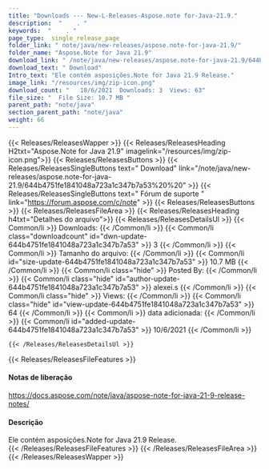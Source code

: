 ```yaml
---
title: "Downloads --- New-L-Releases-Aspose.note for-Java-21.9." 
description:  "    . " 
keywords:  "    . " 
page_type:  single_release_page
folder_link: " note/java/new-releases/aspose.note-for-java-21.9/"
folder_name: "Aspose.Note for Java 21.9"
download_link: " /note/java/new-releases/aspose.note-for-java-21.9/644b4751fe1841048a723a1c347b7a53"
download_text: " Download"
Intro_text: "Ele contém asposições.Note for Java 21.9 Release."
image_link: "/resources/img/zip-icon.png"
download_count: "   10/6/2021  Downloads: 3  Views: 63"
file_size: "  File Size: 10.7 MB "
parent_path: "note/java"
section_parent_path: "note/java"
weight: 66
---
```


{{< Releases/ReleasesWapper >}}
  {{< Releases/ReleasesHeading H2txt="Aspose.Note for Java 21.9" imagelink="/resources/img/zip-icon.png">}}
  {{< Releases/ReleasesButtons >}}
    {{< Releases/ReleasesSingleButtons text=" Download" link="/note/java/new-releases/aspose.note-for-java-21.9/644b4751fe1841048a723a1c347b7a53%20%20" >}}
    {{< Releases/ReleasesSingleButtons text=" Fórum de suporte " link="https://forum.aspose.com/c/note" >}}
  {{< Releases/ReleasesButtons >}}
  {{< Releases/ReleasesFileArea >}}
    {{< Releases/ReleasesHeading h4txt="Detalhes do arquivo">}}
    {{< Releases/ReleasesDetailsUl >}}
            {{< Common/li  >}} Downloads: {{< /Common/li >}} 
      {{< Common/li class="downloadcount" id="dwn-update-644b4751fe1841048a723a1c347b7a53" >}} 3 {{< /Common/li >}} 
      {{< Common/li  >}} Tamanho do arquivo: {{< /Common/li >}} 
      {{< Common/li id="size-update-644b4751fe1841048a723a1c347b7a53" >}} 10.7 MB {{< /Common/li >}} 
      {{< Common/li  class="hide" >}} Posted By: {{< /Common/li >}} 
      {{< Common/li class="hide" id="author-update-644b4751fe1841048a723a1c347b7a53" >}} alexei.s {{< /Common/li >}} 
      {{< Common/li class="hide"  >}} Views: {{< /Common/li >}} 
      {{< Common/li class="hide" id="view-update-644b4751fe1841048a723a1c347b7a53" >}} 64 {{< /Common/li >}} 
      {{< Common/li  >}} data adicionada: {{< /Common/li >}} 
      {{< Common/li id="added-update-644b4751fe1841048a723a1c347b7a53" >}} 10/6/2021 {{< /Common/li >}} 

    {{< /Releases/ReleasesDetailsUl >}}

  {{< Releases/ReleasesFileFeatures >}}
      <h4>Notas de liberação</h4><div><a href="https://docs.aspose.com/note/java/aspose-note-for-java-21-9-release-notes/">https://docs.aspose.com/note/java/aspose-note-for-java-21-9-release-notes/</a></div><h4>Descrição</h4><div class="HTMLDescription">Ele contém asposições.Note for Java 21.9 Release.</div>
  {{< /Releases/ReleasesFileFeatures >}}
 {{< /Releases/ReleasesFileArea >}}
{{< /Releases/ReleasesWapper >}}


